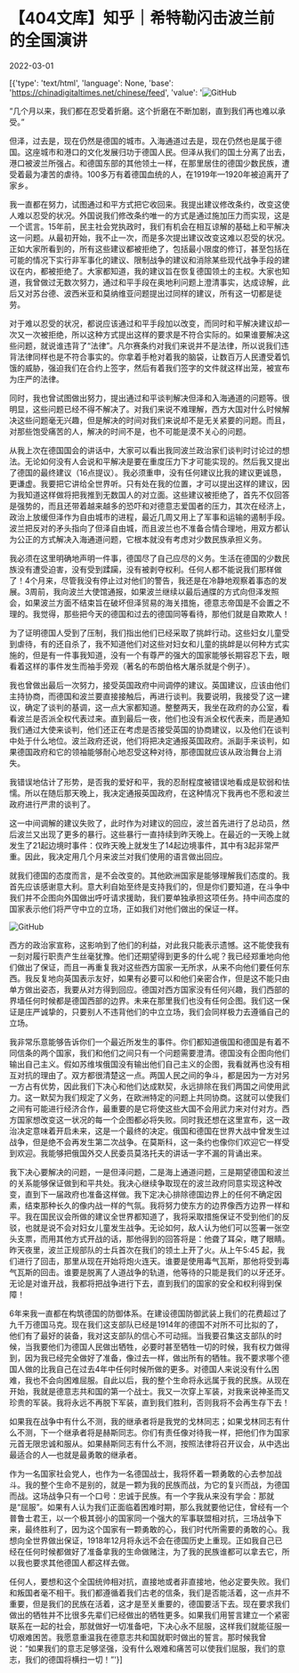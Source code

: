 # 【404文库】知乎｜希特勒闪击波兰前的全国演讲

2022-03-01

[{'type': 'text/html', 'language': None, 'base': 'https://chinadigitaltimes.net/chinese/feed', 'value': '![GitHub](https://chinadigitaltimes.net/chinese/files/2022/02/post-677604-621d871ee3f37.png)

“几个月以来，我们都在忍受着折磨。这个折磨在不断加剧，直到我们再也难以承受。”

但泽，过去是，现在仍然是德国的城市。入海通道过去是，现在仍然也是属于德国。这座城市和港口的文化发展归功于德国人民。但泽从我们的国土分离了出去，港口被波兰所强占。和德国东部的其他领土一样，在那里居住的德国少数民族，遭受着最为凄苦的虐待。100多万有着德国血统的人，在1919年&#8212;1920年被迫离开了家乡。

我一直都在努力，试图通过和平方式把它收回来。我提出建议修改条约，改变这使人难以忍受的状况。外国说我们修改条约唯一的方式是通过施加压力而实现，这是一个谎言。15年前，民主社会党执政时，我们有机会在相互谅解的基础上和平解决这一问题。从最初开始，我不止一次，而是多次提出建议改变这难以忍受的状况。正如大家所看到的，所有这些建议都被拒绝了，包括最小限度的修订，甚至包括在可能的情况下实行非军事化的建议、限制战争的建议和消除某些现代战争手段的建议在内，都被拒绝了。大家都知道，我的建议旨在恢复德国领土的主权。大家也知道，我曾做过无数次努力，通过和平手段在奥地利问题上澄清事实，达成谅解，此后又对苏台德、波西米亚和莫纳维亚问题提出过同样的建议，所有这一切都是徒劳。

对于难以忍受的状况，都说应该通过和平手段加以改变，而同时和平解决建议却一次又一次被拒绝，所以这种方式提出这样的要求是不符合实际的。如果谁要解决这些问题，就说谁违背了“法律”。凡尔赛条约对我们来说并不是法律，所以说我们违背法律同样也是不符合事实的。你拿着手枪对着我的脑袋，让数百万人民遭受着饥饿的威胁，强迫我们在合约上签字，然后有着我们签字的文件就这样出笼，被宣布为庄严的法律。

同时，我也曾试图做出努力，提出通过和平谈判解决但泽和入海通道的问题等。很明显，这些问题已经不得不解决了。对我们来说不难理解，西方大国对什么时候解决这些问题毫无兴趣，但是解决的时间对我们来说却不是无关紧要的问题。而且，对那些饱受痛苦的人，解决的时间不是，也不可能是漠不关心的问题。

从我上次在德国国会的讲话中，大家可以看出我同波兰政治家们谈判时讨论过的想法。无论如何没有人会说和平解决是要在重度压力下才可能实现的。然后我又提出了德国的最终建议（16点提议）。我必须重申，没有任何建议比我的建议更诚恳，更谦虚。我要把它讲给全世界听。只有处在我的位置，才可以提出这样的建议，因为我知道这样做将把我推到无数国人的对立面。这些建议被拒绝了，首先不仅回答是强势的，而且还带着越来越多的恐吓和对德意志爱国者的压力，其次在经济上，政治上放缓但泽作为自由城市的进程，最近几周又用上了军事和运输的遏制手段。波兰把反对的矛头指向了但泽自由城，而且波兰也不准备合情合理地，用双方都认为公正的方式解决入海通道问题，它根本就没有考虑对少数民族承担义务。

我必须在这里明确地声明一件事，德国尽了自己应尽的义务。生活在德国的少数民族没有遭受迫害，没有受到蹂躏，没有被剥夺权利。任何人都不能说我们那样做了！4个月来，尽管我没有停止过对他们的警告，我还是在冷静地观察着事态的发展。3周前，我向波兰大使馆通报，如果波兰继续以最后通牒的方式向但泽发照会，如果波兰方面不结束旨在破坏但泽贸易的海关措施，德意志帝国是不会置之不理的。我觉得，那些把今天的德国和过去的德国同等看待，那他们就是自欺欺人！

为了证明德国人受到了压制，我们指出他们已经采取了挑衅行动。这些妇女儿童受到虐待，有的还自杀了，我不知道他们对这些对妇女和儿童的挑衅是以何种方式实施的，但是有一件事我知道，没有一个有尊严的强大的国家能够长期容忍下去，眼看着这样的事件发生而袖手旁观（著名的布朗伯格大屠杀就是个例子）。

我也曾做出最后一次努力，接受英国政府中间调停的建议。英国建议，应该由他们主持协商，而德国和波兰要直接接触后，再进行谈判。我要说明，我接受了这一建议，确定了谈判的基调，这一点大家都知道。整整两天，我坐在政府的办公室，看看波兰是否派全权代表过来。直到最后一夜，他们也没有派全权代表来，而是通知我们通过大使来谈判，他们还正在考虑是否接受英国的协商建议，以及他们在谈判中处于什么地位。波兰政府还说，他们将把决定通报英国政府。派副手来谈判，如果德国政府和它的领袖能够耐心地忍受这种对待，那德国就应该从政治舞台上消失。

我错误地估计了形势，是否我的爱好和平，我的忍耐程度被错误地看成是软弱和怯懦。所以在随后那天晚上，我决定通报英国政府，在这种情况下我再也不愿和波兰政府进行严肃的谈判了。

这一中间调解的建议失败了，此时作为对建议的回应，波兰首先进行了总动员，然后波兰又出现了更多的暴行。这些暴行一直持续到昨天晚上。在最近的一天晚上就发生了21起边境时事件：仅昨天晚上就发生了14起边境事件，其中有3起非常严重。因此，我决定用几个月来波兰对我们使用的语言做出回应。

就我们德国的态度而言，是不会改变的。其他欧洲国家是能够理解我们态度的。我首先应该感谢意大利。意大利自始至终是支持我们的，但是你们要知道，在斗争中我们并不企图向外国做出呼吁请求援助，我们要单独承担这项任务。持中间态度的国家表示他们将严守中立的立场，正如我们对他们做出的保证一样。

![GitHub](https://chinadigitaltimes.net/chinese/files/2022/02/post-677604-621d871f0441d.png)

西方的政治家宣称，这影响到了他们的利益，对此我只能表示遗憾。这不能使我有一刻对履行职责产生丝毫犹豫。他们还期望得到更多的什么呢？我已经郑重地向他们做出了保证，而且一再重复我对这些西方国家一无所求，从来不向他们要任何东西。我反复地向英国表示友好，如果有必要可以和他们亲密合作，但是这不能只由单方做出姿态，我要从对方得到回应。德国对西方国家没有任何兴趣，我们西部的界墙任何时候都是德国西部的边界。未来在那里我们也没有任何企图。我们这一保证是庄严诚挚的，只要别人不违背他们的中立立场，我们会同样极力去遵循自己的立场。

我非常乐意能够告诉你们一个最近所发生的事件。你们都知道俄国和德国是有着不同信条的两个国家，我们和他们之间只有一个问题需要澄清。德国没有企图向他们输出自己主义。假如苏维埃俄国没有输出他们自己主义的企图，我看就再也没有相互对抗的理由了。双方都很清楚这一点。两国人民之间的争斗，都是因为一方对另一方占有优势，因此我们下决心和他们达成默契，永远排除在我们两国之间使用武力。这一默契为我们规定了义务，在欧洲特定的问题上共同协商。这就可以使我们之间有可能进行经济合作，最重要的是它将使这些大国不会用武力来对付对方。西方国家想改变这一状况的每一个企图都必将失败。同时我还想在这里宣布，这一政治决定意味着开启未来，这是一个最终的决定。俄国和德国在世界大战中曾发生过战争，但是绝不会再发生第二次战争。在莫斯科，这一条约也像你们欢迎它一样受到欢迎。我能够把俄国外交人民委员莫洛托夫的讲话一字不漏的背诵出来。

我下决心要解决的问题，一是但泽问题，二是海上通道问题，三是期望德国和波兰的关系能够保证做到和平共处。我决心继续争取现在的波兰政府同意实现这种改变，直到下一届政府也准备这样做。我下定决心排除德国边界上的任何不确定因素，结束那种长久的像内战一样的气氛。我将努力使东方的边界像西方边界一样和平。我在国民议会所做的建议全世界都知道了，我将采取措施保证不受到他们的反驳，也就是说不会对妇女儿童发生战争。无论如何，敌人认为他们可以签署一张空头支票，而用其他方式开战的话，那他得到的回答将是：他聋了耳朵，瞎了眼睛。昨天夜里，波兰正规部队的士兵首次在我们的领土上开了火。从上午5:45 起，我们进行了回击，那里从现在开始将炮火连天。谁要是使用毒气瓦斯，那他将受到毒气瓦斯的回击。谁要是脱离了人道战争的轨道，他等待的只能是我们的以牙还牙。无论是对谁开战，我都将把战争进行下去，直到我们的国家的安全和权利得到保障！

6年来我一直都在构筑德国的防御体系。在建设德国防御武装上我们的花费超过了九千万德国马克。现在我们这支部队已经是1914年的德国不对所不可比拟的了，他们有了最好的装备，我对这支部队的信心不可动摇。当我要召集这支部队的时候，当我要他们为德国人民做出牺牲，必要时甚至牺牲一切的时候，我有权力做得到，因为我已经完全做好了准备，像过去一样，做出所有的牺牲。我不要求哪个德国人做的比我自己在过去4年中任何时候所做的更多。对德国人来说没有什么困难，我也不会向困难屈服。自此以后，我的整个生命将永远属于我的民族。从现在开始，我就是德意志共和国的第一个战士。我又一次穿上军装，对我来说神圣而又珍贵的军装。我将永远不再脱下军装，直到我们胜利，否则我将不会再生存下去！

如果我在战争中有什么不测，我的继承者将是我党的戈林同志；如果戈林同志有什么不测，下一个继承者将是赫斯同志。你们有责任像对待我一样，把他们作为国家元首无限忠诚和服从。如果赫斯同志有什么不测，按照法律将召开议会，从中选出最适合的人&#8212;也就是最勇敢的继承者。

作为一名国家社会党人，也作为一名德国战士，我将怀着一颗勇敢的心去参加战斗。我的整个生命不是别的，就是一颗为我的民族而战，为它的复兴而战，为德国而战。这场战争只有一个口号：忠诚于民族。有一个字我从来没有学会：那就是“屈服”。如果有人认为我们正面临着困难时期，那么我就要他记住，曾经有一个普鲁士君王，以一个极其弱小的国家同一个强大的军事联盟相对抗，三场战争下来，最终胜利了，因为这个国家有一颗勇敢的心，我们时代所需要的勇敢的心。我想向全世界做出保证，1918年12月将永远不会在德国历史上重现。正如我自己已经在任何时候都做好了准备拿我的生命做赌注，为了我的民族谁都可以拿去它，所以我也要求其他德国人都这样去做。

任何人，要想和这个全国统帅相对抗，直接地或者非直接地，他必定要失败。我们和叛国者毫不相干。我们都遵循着我们古老的信条，我们是否能活着，这一点并不重要，但是我们的民族在活着，这才是至关重要的，德国要活下去。现在要求我们做出的牺牲并不比很多先辈们已经做出的牺牲更多。如果我们用誓言建立一个紧密联系在一起的社会，那就做好一切准备吧，下决心永不屈服，这样我们就能征服一切艰难困苦。我愿意重温我在德意志共和国就职时做出的誓言。那时候我曾说：“如果我们的意志足够坚强，没有什么艰难和痛苦可以使我们屈服，我们的意志，我们的德国将横扫一切！”'}]